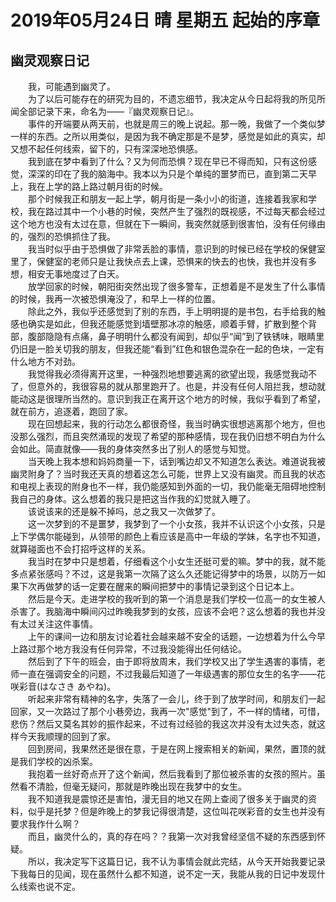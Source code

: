 # 2019年05月24日 晴 星期五 起始的序章

## 幽灵观察日记
&emsp;&emsp;我，可能遇到幽灵了。  
&emsp;&emsp;为了以后可能存在的研究为目的，不遗忘细节，我决定从今日起将我的所见所闻全部记录下来，命名为——『幽灵观察日记』。  
&emsp;&emsp;事件的开端要从两天前，也就是周三的晚上说起。那一晚，我做了一个类似梦一样的东西。之所以用类似，是因为我不确定那是不是梦，感觉是如此的真实，却又想不起任何线索，留下的，只有深深地恐惧感。  
&emsp;&emsp;我到底在梦中看到了什么？又为何而恐惧？现在早已不得而知，只有这份感觉，深深的印在了我的脑海中。我本以为只是个单纯的噩梦而已，直到第二天早上，我在上学的路上路过朝月街的时候。  
&emsp;&emsp;那个时候我正和朋友一起上学，朝月街是一条小小的街道，连接着我家和学校，我在路过其中一个小巷的时候，突然产生了强烈的既视感，不过每天都会经过这个地方也没有太过在意，但就在下一瞬间，我突然就感到很害怕，没有任何缘由的，强烈的恐惧抓住了我。  
&emsp;&emsp;我当时似乎由于恐惧做了非常丢脸的事情，意识到的时候已经在学校的保健室里了，保健室的老师只是让我快点去上课，恐惧来的快去的也快，我也并没有多想，相安无事地度过了白天。  
&emsp;&emsp;放学回家的时候，朝阳街突然出现了很多警车，正想着是不是发生了什么事情的时候，我再一次被恐惧淹没了，和早上一样的位置。  
&emsp;&emsp;除此之外，我似乎还感觉到了别的东西，手上明明提的是书包，右手给我的触感也确实是如此，但我还能感觉到墙壁那冰凉的触感，顺着手臂，扩散到整个背部，腹部隐隐有点痛，鼻子明明什么都没有闻到，却似乎“闻”到了铁锈味，眼睛里仍旧是一脸关切我的朋友，但我还能“看到”红色和银色混杂在一起的色块，一定有什么地方不对劲。  
&emsp;&emsp;我觉得我必须得离开这里，一种强烈地想要逃离的欲望出现，我感觉我动不了，但意外的，我很容易的就从那里跑开了。也是，并没有任何人阻拦我，想动就能动这是很理所当然的。意识到我正在离开这个地方的时候，我似乎看到了希望，就在前方，追逐着，跑回了家。  
&emsp;&emsp;现在回想起来，我的行动怎么都很奇怪，我当时确实很想逃离那个地方，但也没那么强烈，而且突然涌现的发现了希望的那种感情，现在我仍旧想不明白为什么会如此。简直就像——我的身体突然多出了别人的感觉与知觉。  
&emsp;&emsp;当天晚上我本想和妈妈商量一下，话到嘴边却又不知道怎么表达。难道说我被幽灵附身了？当时我还天真的想着这怎么可能，世界上又没有幽灵。而且我的状态和电视上表现的附身也不一样，我仍能感知到外面的一切，我仍能毫无阻碍地控制我自己的身体。这么想着的我只是把这当作我的幻觉就入睡了。  
&emsp;&emsp;该说该来的还是躲不掉吗，总之我又一次做梦了。  
&emsp;&emsp;这一次梦到的不是噩梦，我梦到了一个小女孩，我并不认识这个小女孩，只是上下学偶尔能碰到，从领带的颜色上看应该是高中一年级的学妹，名字也不知道，就算碰面也不会打招呼这样的关系。  
&emsp;&emsp;我当时在梦中只是想着，仔细看这个小女生还挺可爱的嘛。梦中的我，就不能多点紧张感吗？不过，这是我第一次隔了这么久还能记得梦中的场景，以防万一如果下次再做梦的话一定要在醒来的瞬间把梦中的事情记录到这个日记本上。  
&emsp;&emsp;然后是今天。走进学校的我听到的第一个消息是我们学校一位高一的女生被人杀害了。我脑海中瞬间闪过昨晚我梦到的女孩，应该不会吧？这么想着的我也并没有太过关注这件事情。  
&emsp;&emsp;上午的课间一边和朋友讨论着社会越来越不安全的话题，一边想着为什么今早上路过那个地方我没有任何异常，不过我没能得出任何结论。  
&emsp;&emsp;然后到了下午的班会，由于即将放周末，我们学校又出了学生遇害的事情，老师一直在强调安全的问题，不过我最后知道了一年级遇害的那位女生的名字——花咲彩音(はなさき あやね)。  
&emsp;&emsp;听起来非常有精神的名字，失落了一会儿，终于到了放学时间，和朋友们一起回家，又一次路过了那个小巷旁边，我再一次"感觉"到了，不一样的情绪，可惜，悲伤？然后又莫名其妙的振作起来，不过有过经验的我这次并没有太过失态，就这样今天我顺理的回到了家。  
&emsp;&emsp;回到房间，我果然还是很在意，于是在网上搜索相关的新闻，果然，置顶的就是我们学校的凶杀案。  
&emsp;&emsp;我抱着一丝好奇点开了这个新闻，然后我看到了那位被杀害的女孩的照片。虽然看不清脸，但毫无疑问，那就是昨晚出现在我梦中的女生。  
&emsp;&emsp;我不知道我是震惊还是害怕，漫无目的地又在网上查阅了很多关于幽灵的资料，似乎是托梦？但是昨晚上的梦我记得很清楚，这位叫花咲彩音的女生也并没有要求我作什么啊？  
&emsp;&emsp;而且，幽灵什么的，真的存在吗？？我第一次对我曾经坚信不疑的东西感到怀疑。  
&emsp;&emsp;所以，我决定写下这篇日记，我不认为事情会就此完结，从今天开始我要记录下我每日的见闻，现在虽然什么都不知道，说不定一天，我能从我的日记中发现什么线索也说不定。